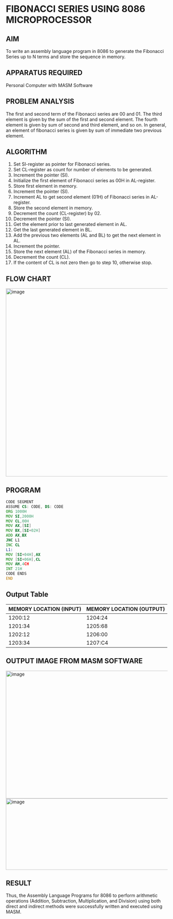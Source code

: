 # FIBONACCI SERIES USING 8086 MICROPROCESSOR

## AIM
To write an assembly language program in 8086 to generate the Fibonacci Series up to N terms and store the sequence in memory.

## APPARATUS REQUIRED
Personal Computer with MASM Software

## PROBLEM ANALYSIS
The first and second term of the Fibonacci series are 00 and 01. The third element is given by the sum of the first and second element. The fourth element is given by sum of second and third element, and so on. In general, an element of fibonacci series is given by sum of immediate two previous element.

## ALGORITHM
1. Set SI-register as pointer for Fibonacci series.
2. Set CL-register as count for number of elements to be generated.
3. Increment the pointer (SI).
4. Initialize the first element of Fibonacci series as 00H in AL-register.
5. Store first element in memory.
6. Increment the pointer (SI).
7. Increment AL to get second element (01H) of Fibonacci series in AL-register.
8. Store the second element in memory.
9. Decrement the count (CL-register) by 02.
10. Decrement the pointer (SI).
11. Get the element prior to last generated element in AL.
12. Get the last generated element in BL.
13. Add the previous two elements (AL and BL) to get the next element in AL.
14. Increment the pointer.
15. Store the next element (AL) of the Fibonacci series in memory.
16. Decrement the count (CL).
17. If the content of CL is not zero then go to step 10, otherwise stop.

## FLOW CHART
<img width="967" height="585" alt="image" src="https://github.com/user-attachments/assets/7dd62d35-fc40-403a-894f-cf84e620a8ac" />

## PROGRAM
```asm
CODE SEGMENT
ASSUME CS: CODE, DS: CODE
ORG 1000H
MOV SI,2000H
MOV CL,00H
MOV AX,[SI]
MOV BX,[SI+02H]
ADD AX,BX
JNC L1
INC CL
L1:
MOV [SI+04H],AX
MOV [SI+06H],CL
MOV AH,4CH
INT 21H
CODE ENDS
END
```

## Output Table
| MEMORY LOCATION (INPUT) | MEMORY LOCATION (OUTPUT) |
| ----------------------- | ------------------------ |
| 1200:12                 | 1204:24                  |
| 1201:34                 | 1205:68                  |
| 1202:12                 | 1206:00                  |
| 1203:34                 | 1207:C4                  |


## OUTPUT IMAGE FROM MASM SOFTWARE

<img width="643" height="397" alt="image" src="https://github.com/user-attachments/assets/b4be7f7f-8784-4375-8d5e-c9ccfa68968f" />
<img width="643" height="222" alt="image" src="https://github.com/user-attachments/assets/a2186cb3-f924-41f5-8dc0-a3d04ded28ad" />


## RESULT
Thus, the Assembly Language Programs for 8086 to perform arithmetic operations (Addition, Subtraction, Multiplication, and Division) using both direct and indirect methods were successfully written and executed using MASM.
